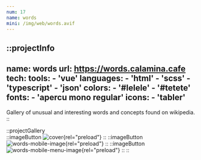 ```yaml
---
num: 17
name: words
mini: /img/web/words.avif
---
```


::projectInfo
---
name: words
url: https://words.calamina.cafe
tech: 
    tools:
      - 'vue'
    languages:
      - 'html'
      - 'scss'
      - 'typescript'
      - 'json'
    colors:
      - '#lelele'
      - '#tetete'
    fonts:
      - 'apercu mono regular'
    icons:
      - 'tabler'
---
Gallery of unusual and interesting words and concepts found on wikipedia.
::

::projectGallery  
  ::imageButton
    ![cover](/img/web/words.avif){rel="preload"}
  ::
  ::imageButton
    ![words-mobile-image](/img/web/words/words-mobile.avif){rel="preload"}
  :: 
  ::imageButton
    ![words-mobile-menu-image](/img/web/words/words-mobile-menu.avif){rel="preload"}
  :: 
::

<!-- 
::imageButton
  ![words-alt-image](/img/web/words/words-alt.avif){rel="preload"}
:: 
 -->

<!-- ::projectFeatures
:: -->